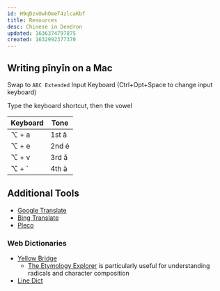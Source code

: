 ```yaml
---
id: H9qDzxUwhOmeT4zlcaKbf
title: Resources
desc: Chinese in Dendron
updated: 1636374797875
created: 1632992377370
---
```


## Writing pīnyīn on a Mac

Swap to `ABC Extended` Input Keyboard (Ctrl+Opt+Space to change input keyboard)

Type the keyboard shortcut, then the vowel

| Keyboard | Tone  |
| -------- | ----- |
| ⌥ + a    | 1st ā |
| ⌥ + e    | 2nd é |
| ⌥ + v    | 3rd ǎ |
| ⌥ + `    | 4th à |

## Additional Tools
- [Google Translate](https://translate.google.com/)
- [Bing Translate](https://www.bing.com/translator)
- [Pleco](https://www.pleco.com)

### Web Dictionaries

- [Yellow Bridge](https://www.yellowbridge.com/chinese/dictionary.php)
    - [The Etymology Explorer](https://www.yellowbridge.com/chinese/character-etymology.php?zi=%E8%85%BF#) is particularly useful for understanding radicals and character composition
- [Line Dict](https://dict.naver.com/linedict/zhendict/#/cnen/home)
